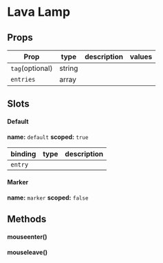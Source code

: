 # Lava Lamp




## Props

| Prop | type | description | values |
| ---- | ---- | ----------- | ------ |
| `tag`<span>(optional)</span> | string |  |  |
| `entries` | array |  |  |

## Slots

#### Default


**name:** `default`  **scoped:** `true`

| binding | type | description |
| ------- | ---- | ----------- |
| `entry` |  |  |

#### Marker


**name:** `marker`  **scoped:** `false`

## Methods

#### mouseenter()

#### mouseleave()
